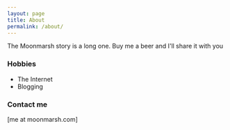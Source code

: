 ```yaml
---
layout: page
title: About
permalink: /about/
---
```


The Moonmarsh story is a long one. Buy me a beer and I'll share it with you

### Hobbies
* The Internet
* Blogging

### Contact me
[me at moonmarsh.com]
